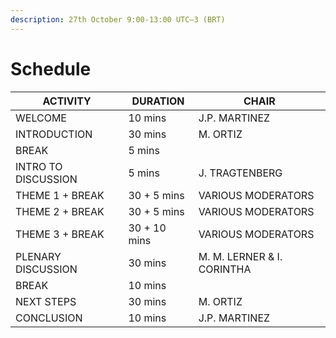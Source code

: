```yaml
---
description: 27th October 9:00-13:00 UTC–3 (BRT)
---
```


# Schedule

| **ACTIVITY**        | **DURATION** | **CHAIR**                  |
| ------------------- | ------------ | -------------------------- |
| WELCOME             | 10 mins      | J.P. MARTINEZ              |
| INTRODUCTION        | 30 mins      | M. ORTIZ                   |
| BREAK               | 5 mins       |                            |
| INTRO TO DISCUSSION | 5 mins       | J. TRAGTENBERG             |
| THEME 1 +  BREAK    | 30 + 5 mins  | VARIOUS MODERATORS         |
| THEME 2 +  BREAK    | 30 + 5 mins  | VARIOUS MODERATORS         |
| THEME 3 +  BREAK    | 30 + 10 mins | VARIOUS MODERATORS         |
| PLENARY DISCUSSION  | 30 mins      | M. M. LERNER & I. CORINTHA |
| BREAK               | 10 mins      |                            |
| NEXT STEPS          | 30 mins      | M. ORTIZ                   |
| CONCLUSION          | 10 mins      | J.P. MARTINEZ              |
